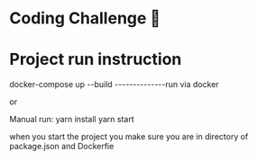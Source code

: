 
# **Coding Challenge** 🦅  

# Project run instruction

docker-compose up --build      --------------run via docker

or

Manual run:
 yarn install
 yarn start

when you start the project you make sure you are in directory of package.json and Dockerfie
